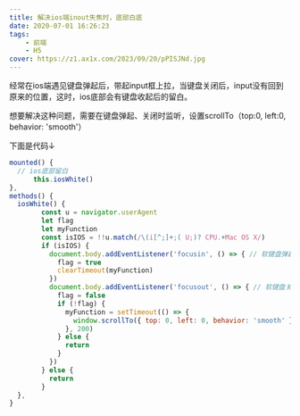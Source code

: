 ```yaml
---
title: 解决ios端inout失焦时，底部白底
date: 2020-07-01 16:26:23
tags:
    - 前端
    - H5
cover: https://z1.ax1x.com/2023/09/20/pPISJNd.jpg
---
```


经常在ios端遇见键盘弹起后，带起input框上拉，当键盘关闭后，input没有回到原来的位置，这时，ios底部会有键盘收起后的留白。

想要解决这种问题，需要在键盘弹起、关闭时监听，设置scrollTo（top:0, left:0, behavior: 'smooth'）


下面是代码↓
<!--more-->

```javascript
mounted() {
  // ios底部留白
      this.iosWhite()
},
methods() {
  iosWhite() {
        const u = navigator.userAgent
        let flag
        let myFunction
        const isIOS = !!u.match(/\(i[^;]+;( U;)? CPU.+Mac OS X/)
        if (isIOS) {
          document.body.addEventListener('focusin', () => { // 软键盘弹起事件
            flag = true
            clearTimeout(myFunction)
          })
          document.body.addEventListener('focusout', () => { // 软键盘关闭事件
            flag = false
            if (!flag) {
              myFunction = setTimeout(() => {
                window.scrollTo({ top: 0, left: 0, behavior: 'smooth' })// 重点  =======当键盘收起的时候让页面回到原始位置(这里的top可以根据你们个人的需求改变，并不一定要回到页面顶部)
              }, 200)
            } else {
              return
            }
          })
        } else {
          return
        }
  },
}
```
